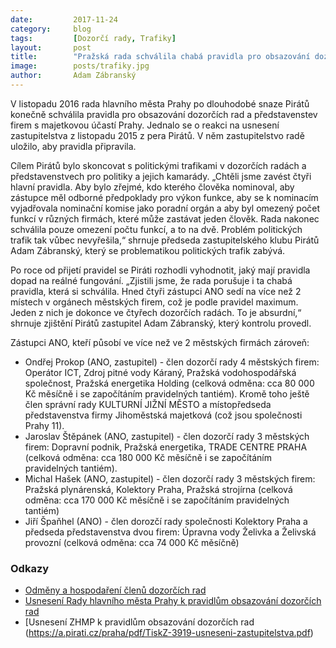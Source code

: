 ```yaml
---
date:         2017-11-24
category:     blog
tags:         [Dozorčí rady, Trafiky]
layout:       post
title:        "Pražská rada schválila chabá pravidla pro obsazování dozorčích rad, stejně je porušuje"
image:        posts/trafiky.jpg
author:       Adam Zábranský
---
```


V listopadu 2016 rada hlavního města Prahy po dlouhodobé snaze Pirátů konečně schválila pravidla pro obsazování dozorčích rad a představenstev firem s majetkovou účastí Prahy. Jednalo se o reakci na usnesení zastupitelstva z listopadu 2015 z pera Pirátů. V něm zastupitelstvo radě uložilo, aby pravidla připravila. 

Cílem Pirátů bylo skoncovat s politickými trafikami v dozorčích radách a představenstvech pro politiky a jejich kamarády. „Chtěli jsme zavést čtyři hlavní pravidla. Aby bylo zřejmé, kdo kterého člověka nominoval, aby zástupce měl odborné předpoklady pro výkon funkce, aby se k nominacím vyjadřovala nominační komise jako poradní orgán a aby byl omezený počet funkcí v různých firmách, které může zastávat jeden člověk. Rada nakonec schválila pouze omezení počtu funkcí, a to na dvě. Problém politických trafik tak vůbec nevyřešila,“ shrnuje předseda zastupitelského klubu Pirátů Adam Zábranský, který se problematikou politických trafik zabývá.

Po roce od přijetí pravidel se Piráti rozhodli vyhodnotit, jaký mají pravidla dopad na reálné fungování. „Zjistili jsme, že rada porušuje i ta chabá pravidla, která si schválila. Hned čtyři zástupci ANO sedí na více než 2 místech v orgánech městských firem, což je podle pravidel maximum. Jeden z nich je dokonce ve čtyřech dozorčích radách. To je absurdní,“ shrnuje zjištění Pirátů zastupitel Adam Zábranský, který kontrolu provedl. 

Zástupci ANO, kteří působí ve více než ve 2 městských firmách zároveň:
- Ondřej Prokop (ANO, zastupitel) - člen dozorčí rady 4 městských firem: Operátor ICT, Zdroj pitné vody Káraný, Pražská vodohospodářská společnost, Pražská energetika Holding (celková odměna: cca 80 000 Kč měsíčně i se započítáním pravidelných tantiém). Kromě toho ještě člen správní rady KULTURNÍ JIŽNÍ MĚSTO a místopředseda představenstva firmy Jihoměstská majetková (což jsou společnosti Prahy 11).
- Jaroslav Štěpánek (ANO, zastupitel) - člen dozorčí rady 3 městských firem: Dopravní podnik, Pražská energetika, TRADE CENTRE PRAHA (celková odměna: cca 180 000 Kč měsíčně i se započítáním pravidelných tantiém).
- Michal Hašek (ANO, zastupitel) - člen dozorčí rady 3 městských firem: Pražská plynárenská, Kolektory Praha, Pražská strojírna (celková odměna: cca 170 000 Kč měsíčně i se započítáním pravidelných tantiém)
- Jiří Špaňhel (ANO) - člen dorozčí rady společnosti Kolektory Praha a předseda představenstva dvou firem: Úpravna vody Želivka a Želivská provozní (celková odměna: cca 74 000 Kč měsíčně)

### Odkazy

* [Odměny a hospodaření členů dozorčích rad](https://a.pirati.cz/praha/xlsx/odmeny-a-hospodareni.xlsx)
* [Usnesení Rady hlavního města Prahy k pravidlům obsazování dozorčích rad](https://a.pirati.cz/praha/pdf/usneseni-rady.pdf)
* [Usnesení ZHMP k pravidlům obsazování dozorčích rad (https://a.pirati.cz/praha/pdf/TiskZ-3919-usneseni-zastupitelstva.pdf)
